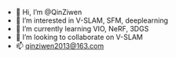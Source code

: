 - 👋 Hi, I’m @QinZiwen
- 👀 I’m interested in V-SLAM, SFM, deeplearning
- 🌱 I’m currently learning VIO, NeRF, 3DGS
- 💞️ I’m looking to collaborate on V-SLAM
- 📫 qinziwen2013@163.com

